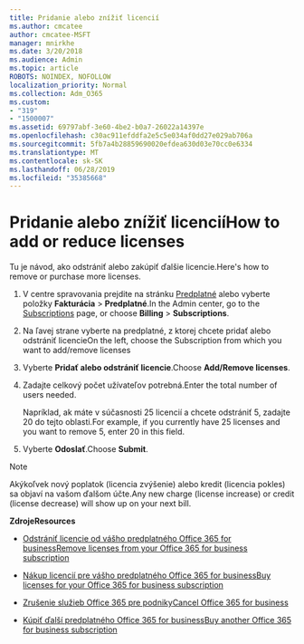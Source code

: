 ```yaml
---
title: Pridanie alebo znížiť licencií
ms.author: cmcatee
author: cmcatee-MSFT
manager: mnirkhe
ms.date: 3/20/2018
ms.audience: Admin
ms.topic: article
ROBOTS: NOINDEX, NOFOLLOW
localization_priority: Normal
ms.collection: Adm_O365
ms.custom:
- "319"
- "1500007"
ms.assetid: 69797abf-3e60-4be2-b0a7-26022a14397e
ms.openlocfilehash: c30ac911efddfa2e5c5e034af0dd27e029ab706a
ms.sourcegitcommit: 5fb7a4b28859690020efdea630d03e70cc0e6334
ms.translationtype: MT
ms.contentlocale: sk-SK
ms.lasthandoff: 06/28/2019
ms.locfileid: "35385668"
---
```

# <a name="how-to-add-or-reduce-licenses"></a><span data-ttu-id="3aae1-102">Pridanie alebo znížiť licencií</span><span class="sxs-lookup"><span data-stu-id="3aae1-102">How to add or reduce licenses</span></span>

<span data-ttu-id="3aae1-103">Tu je návod, ako odstrániť alebo zakúpiť ďalšie licencie.</span><span class="sxs-lookup"><span data-stu-id="3aae1-103">Here's how to remove or purchase more licenses.</span></span>
  
1. <span data-ttu-id="3aae1-104">V centre spravovania prejdite na stránku [Predplatné](https://go.microsoft.com/fwlink/p/?linkid=842054) alebo vyberte položky **Fakturácia** \> **Predplatné**.</span><span class="sxs-lookup"><span data-stu-id="3aae1-104">In the Admin center, go to the [Subscriptions](https://go.microsoft.com/fwlink/p/?linkid=842054) page, or choose **Billing** \> **Subscriptions**.</span></span>

2. <span data-ttu-id="3aae1-105">Na ľavej strane vyberte na predplatné, z ktorej chcete pridať alebo odstrániť licencie</span><span class="sxs-lookup"><span data-stu-id="3aae1-105">On the left, choose the Subscription from which you want to add/remove licenses</span></span>

3. <span data-ttu-id="3aae1-106">Vyberte **Pridať alebo odstrániť licencie**.</span><span class="sxs-lookup"><span data-stu-id="3aae1-106">Choose **Add/Remove licenses**.</span></span>

4. <span data-ttu-id="3aae1-107">Zadajte celkový počet užívateľov potrebná.</span><span class="sxs-lookup"><span data-stu-id="3aae1-107">Enter the total number of users needed.</span></span>

    <span data-ttu-id="3aae1-108">Napríklad, ak máte v súčasnosti 25 licencií a chcete odstrániť 5, zadajte 20 do tejto oblasti.</span><span class="sxs-lookup"><span data-stu-id="3aae1-108">For example, if you currently have 25 licenses and you want to remove 5, enter 20 in this field.</span></span>

5. <span data-ttu-id="3aae1-109">Vyberte **Odoslať**.</span><span class="sxs-lookup"><span data-stu-id="3aae1-109">Choose **Submit**.</span></span>

> [!NOTE]
> <span data-ttu-id="3aae1-110">Akýkoľvek nový poplatok (licencia zvýšenie) alebo kredit (licencia pokles) sa objaví na vašom ďalšom účte.</span><span class="sxs-lookup"><span data-stu-id="3aae1-110">Any new charge (license increase) or credit (license decrease) will show up on your next bill.</span></span>
  
 <span data-ttu-id="3aae1-111">**Zdroje**</span><span class="sxs-lookup"><span data-stu-id="3aae1-111">**Resources**</span></span>
  
- [<span data-ttu-id="3aae1-112">Odstrániť licencie od vášho predplatného Office 365 for business</span><span class="sxs-lookup"><span data-stu-id="3aae1-112">Remove licenses from your Office 365 for business subscription</span></span>](https://support.office.com/article/9c64d127-e2dd-4ecc-81f5-2f87e5a74803)

- [<span data-ttu-id="3aae1-113">Nákup licencií pre vášho predplatného Office 365 for business</span><span class="sxs-lookup"><span data-stu-id="3aae1-113">Buy licenses for your Office 365 for business subscription</span></span>](https://support.office.com/article/36081d8d-b3fa-4948-8c34-e217bba825e1)

- [<span data-ttu-id="3aae1-114">Zrušenie služieb Office 365 pre podniky</span><span class="sxs-lookup"><span data-stu-id="3aae1-114">Cancel Office 365 for business</span></span>](https://support.office.com/article/b1bc0bef-4608-4601-813a-cdd9f746709a)

- [<span data-ttu-id="3aae1-115">Kúpiť ďalší predplatného Office 365 for business</span><span class="sxs-lookup"><span data-stu-id="3aae1-115">Buy another Office 365 for business subscription</span></span>](https://support.office.com/article/fab3b86c-3359-4042-8692-5d4dc7550b7c)

